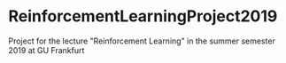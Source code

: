 # ReinforcementLearningProject2019
Project for the lecture "Reinforcement Learning" in the summer semester 2019 at GU Frankfurt
